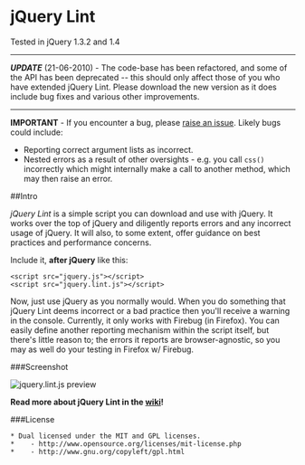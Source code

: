 jQuery Lint
===
Tested in jQuery 1.3.2 and 1.4

---
***UPDATE*** (21-06-2010) - The code-base has been refactored, and some of the API has been deprecated -- this should only affect those of you who have extended jQuery Lint. Please download the new version as it does include bug fixes and various other improvements.

---
**IMPORTANT** - If you encounter a bug, please [raise an issue](http://github.com/jamespadolsey/jQuery-Lint/issues). Likely bugs could include:

 * Reporting correct argument lists as incorrect.
 * Nested errors as a result of other oversights - e.g. you call `css()` incorrectly which might internally make a call to another method, which may then raise an error.


##Intro

*jQuery Lint* is a simple script you can download and use with jQuery. It works over the top of jQuery and diligently reports errors and any incorrect usage of jQuery. It will also, to some extent, offer guidance on best practices and performance concerns.

Include it, **after jQuery** like this:

    <script src="jquery.js"></script>
    <script src="jquery.lint.js"></script>
    
Now, just use jQuery as you normally would. When you do something that jQuery Lint deems incorrect or a bad practice then you'll receive a warning in the console. Currently, it only works with Firebug (in Firefox). You can easily define another reporting mechanism within the script itself, but there's little reason to; the errors it reports are browser-agnostic, so you may as well do your testing in Firefox w/ Firebug.

###Screenshot

![jquery.lint.js preview](http://img13.imageshack.us/img13/9527/lint.png)
        
**Read more about jQuery Lint in the [wiki](http://wiki.github.com/jamespadolsey/jQuery-Lint/)!**
 
###License

    * Dual licensed under the MIT and GPL licenses.
    *    - http://www.opensource.org/licenses/mit-license.php
    *    - http://www.gnu.org/copyleft/gpl.html

  